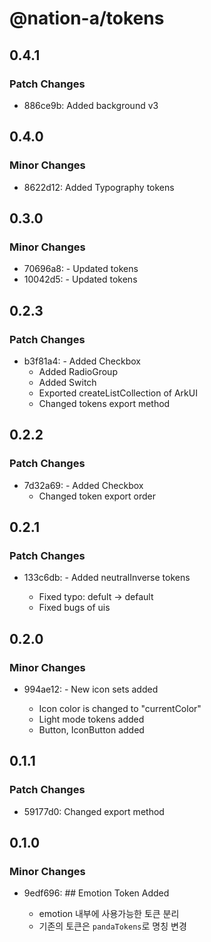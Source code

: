 # @nation-a/tokens

## 0.4.1

### Patch Changes

- 886ce9b: Added background v3

## 0.4.0

### Minor Changes

- 8622d12: Added Typography tokens

## 0.3.0

### Minor Changes

- 70696a8: - Updated tokens
- 10042d5: - Updated tokens

## 0.2.3

### Patch Changes

- b3f81a4: - Added Checkbox
  - Added RadioGroup
  - Added Switch
  - Exported createListCollection of ArkUI
  - Changed tokens export method

## 0.2.2

### Patch Changes

- 7d32a69: - Added Checkbox
  - Changed token export order

## 0.2.1

### Patch Changes

- 133c6db: - Added neutralInverse tokens

  - Fixed typo: defult -> default
  - Fixed bugs of uis

## 0.2.0

### Minor Changes

- 994ae12: - New icon sets added

  - Icon color is changed to "currentColor"
  - Light mode tokens added
  - Button, IconButton added

## 0.1.1

### Patch Changes

- 59177d0: Changed export method

## 0.1.0

### Minor Changes

- 9edf696: ## Emotion Token Added

  - emotion 내부에 사용가능한 토큰 분리
  - 기존의 토큰은 `pandaTokens`로 명칭 변경
